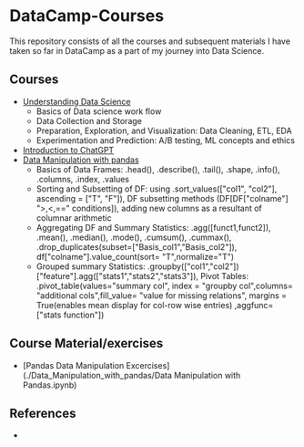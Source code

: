# DataCamp-Courses

This repository consists of all the courses and subsequent materials I have taken so far in DataCamp as a part of my journey into Data Science.

## Courses
- [Understanding Data Science](https://app.datacamp.com/learn/courses/understanding-data-science)
  - Basics of Data science work flow
  - Data Collection and Storage
  - Preparation, Exploration, and Visualization: Data Cleaning, ETL, EDA
  - Experimentation and Prediction: A/B testing, ML concepts and ethics
- [Introduction to ChatGPT](https://www.datacamp.com/courses/introduction-to-chatgpt)
- [Data Manipulation with pandas](https://app.datacamp.com/learn/courses/data-manipulation-with-pandas)
  - Basics of Data Frames: .head(), .describe(), .tail(), .shape, .info(), .columns, .index, .values  
  - Sorting and Subsetting of DF: using .sort_values(["col1", "col2"], ascending = ["T", "F"]), DF subsetting methods (DF[DF["colname"] ">,<,==" conditions]), adding new columns as a resultant of columnar arithmetic
  - Aggregating DF and Summary Statistics: .agg([funct1,funct2]), .mean(), .median(), .mode(), .cumsum(), .cummax(), .drop_duplicates(subset=["Basis_col1","Basis_col2"]), df["colname"].value_count(sort= "T",normalize="T")
  - Grouped summary Statistics: .groupby(["col1","col2"])["feature"].agg(["stats1","stats2","stats3"]), Pivot Tables: .pivot_table(values="summary col", index = "groupby col",columns= "additional cols",fill_value= "value for missing relations", margins = True(enables mean display for col-row wise entries) ,aggfunc= ["stats function"])

## Course Material/exercises
- [Pandas Data Manipulation Excercises](./Data_Manipulation_with_pandas/Data Manipulation with Pandas.ipynb)

## References
- 

